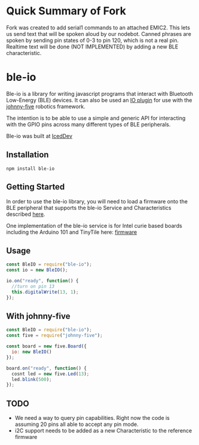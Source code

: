 # Quick Summary of Fork

Fork was created to add serial1 commands to an attached EMIC2. This lets us send text that will be spoken aloud by our nodebot. Canned phrases are spoken by sending pin states of 0-3 to pin 120, which is not a real pin. Realtime text will be done (NOT IMPLEMENTED) by adding a new BLE characteristic. 

# ble-io

Ble-io is a library for writing javascript programs that interact with Bluetooth Low-Energy (BLE) devices. It can also be used an [IO plugin](https://github.com/rwaldron/io-plugins) for use with the [johnny-five](https://github.com/rwaldron/johnny-five) robotics framework.

The intention is to be able to use a simple and generic API for interacting with the GPIO pins across many different types of BLE peripherals.

Ble-io was built at [IcedDev](http://iceddev.com/)


## Installation

`npm install ble-io`

## Getting Started

In order to use the ble-io library, you will need to load a firmware onto the BLE peripheral that supports the ble-io Service and Characteristics described [here](https://github.com/monteslu/ble-io/blob/master/service.md).

One implementation of the ble-io service is for Intel curie based boards including the Arduino 101 and TinyTile here: [firmware](https://github.com/monteslu/ble-io/tree/master/arduino/curie)

## Usage

```js
const BleIO = require("ble-io");
const io = new BleIO();

io.on("ready", function() {
  //turn on pin 13
  this.digitalWrite(13, 1);
});
```


## With johnny-five

```js
const BleIO = require("ble-io");
const five = require("johnny-five");

const board = new five.Board({
  io: new BleIO()
});

board.on("ready", function() {
  cosnt led = new five.Led(13);
  led.blink(500);
});
```

## TODO

* We need a way to query pin capabilities. Right now the code is assuming 20 pins all able to accept any pin mode.
* i2C support needs to be added as a new Characteristic to the reference firmware
